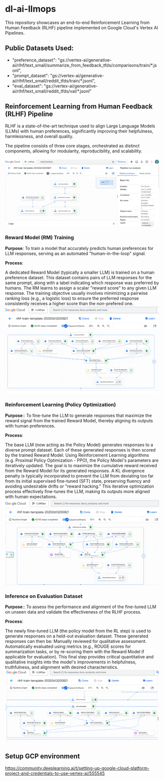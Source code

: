 # dl-ai-llmops
This repository showcases an end-to-end Reinforcement Learning from Human Feedback (RLHF) pipeline implemented on Google Cloud's Vertex AI Pipelines. 

## Public Datasets Used: 
- "preference_dataset": "gs://vertex-ai/generative-ai/rlhf/text_small/summarize_from_feedback_tfds/comparisons/train/*.jsonl",
- "prompt_dataset": "gs://vertex-ai/generative-ai/rlhf/text_small/reddit_tfds/train/*.jsonl",
- "eval_dataset": "gs://vertex-ai/generative-ai/rlhf/text_small/reddit_tfds/val/*.jsonl"

## Reinforcement Learning from Human Feedback (RLHF) Pipeline
RLHF is a state-of-the-art technique used to align Large Language Models (LLMs) with human preferences, significantly improving their helpfulness, harmlessness, and overall quality.

The pipeline consists of three core stages, orchestrated as distinct components, allowing for modularity, reproducibility, and scalability. 
![RLHF Pipeline](/images/RLHF%20Pipeline%20Run.png)

### **Reward Model (RM) Training** 
**Purpose**: To train a model that accurately predicts human preferences for LLM responses, serving as an automated "human-in-the-loop" signal.

**Process**:

A dedicated Reward Model (typically a smaller LLM) is trained on a human preference dataset. This dataset contains pairs of LLM responses for the same prompt, along with a label indicating which response was preferred by humans.
The RM learns to assign a scalar "reward score" to any given LLM response.
The training objective usually involves minimizing a pairwise ranking loss (e.g., a logistic loss) to ensure the preferred response consistently receives a higher score than the non-prefered one. 
![KFP graph for "Reward Model Training" component](/images/Reward%20Model%20Training%20Components.png)

### **Reinforcement Learning (Policy Optimization)**
**Purpose**:: To fine-tune the LLM to generate responses that maximize the reward signal from the trained Reward Model, thereby aligning its outputs with human preferences.

**Process**:

The base LLM (now acting as the Policy Model) generates responses to a diverse prompt dataset.
Each of these generated responses is then scored by the trained Reward Model.
Using Reinforcement Learning algorithms (e.g. Proximal Policy Optimization - PPO), the Policy Model's parameters are iteratively updated. The goal is to maximize the cumulative reward received from the Reward Model for its generated responses.
A KL divergence penalty is typically incorporated to prevent the LLM from deviating too far from its initial supervised fine-tuned (SFT) state, preserving fluency and avoiding undesirable drifts or "reward hacking."
This iterative optimization process effectively fine-tunes the LLM, making its outputs more aligned with human expectations. 
![KFP graph for "Reinforcement Learning" component](/images/Reinforcement%20Learning%20Components.png)

### **Inference on Evaluation Dataset**
**Purpose**:: To assess the performance and alignment of the fine-tuned LLM on unseen data and validate the effectiveness of the RLHF process.

**Process**:

The newly fine-tuned LLM (the policy model from the RL step) is used to generate responses on a held-out evaluation dataset.
These generated responses can then be:
Manually reviewed for qualitative assessment.
Automatically evaluated using metrics (e.g., ROUGE scores for summarization tasks, or by re-scoring them with the Reward Model if applicable for evaluation).
This final step provides critical quantitative and qualitative insights into the model's improvements in helpfulness, truthfulness, and alignment with desired characteristics.
![KFP graph for "Inference on Evaluation Dataset" component](/images/RLHF%20Inference%20Components.png)

## Setup GCP environment
https://community.deeplearning.ai/t/setting-up-google-cloud-platform-project-and-credentials-to-use-vertex-ai/555545

